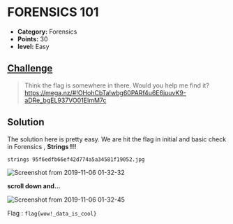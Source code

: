 
# FORENSICS 101

* **Category:** Forensics
* **Points:** 30
* **level:** Easy

## [Challenge](https://ctflearn.com/problems/96)

> Think the flag is somewhere in there. Would you help me find it?\
> https://mega.nz/#!OHohCbTa!wbg60PARf4u6E6juuvK9-aDRe_bgEL937VO01EImM7c

## Solution

The solution here is pretty easy. We are hit the flag in initial and basic check in Forensics , **Strings !!!**
```
strings 95f6edfb66ef42d774a5a34581f19052.jpg
```
![Screenshot from 2019-11-06 01-32-32](https://user-images.githubusercontent.com/57364083/68248342-4fc01600-0025-11ea-9b11-9bd37177a68e.png)

**scroll down and...**

![Screenshot from 2019-11-06 01-32-45](https://user-images.githubusercontent.com/57364083/68248429-7bdb9700-0025-11ea-9f35-ee46dd470be7.png)





Flag : ```flag{wow!_data_is_cool} ```

